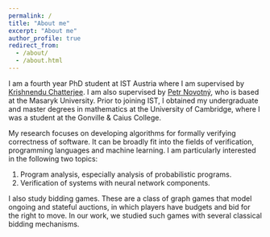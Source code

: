 ```yaml
---
permalink: /
title: "About me"
excerpt: "About me"
author_profile: true
redirect_from: 
  - /about/
  - /about.html
---
```


I am a fourth year PhD student at IST Austria where I am supervised by [Krishnendu Chatterjee](https://pub.ist.ac.at/~kchatterjee/). I am also supervised by [Petr Novotný](https://www.fi.muni.cz/~xnovot18/), who is based at the Masaryk University. Prior to joining IST, I obtained my undergraduate and master degrees in mathematics at the University of Cambridge, where I was a student at the Gonville & Caius College. 

My research focuses on developing algorithms for formally verifying correctness of software. It can be broadly fit into the fields of verification, programming languages and machine learning. I am particularly interested in the following two topics:
1. Program analysis, especially analysis of probabilistic programs.
2. Verification of systems with neural network components.

I also study bidding games. These are a class of graph games that model ongoing and stateful auctions, in which players have budgets and bid for the right to move. In our work, we studied such games with several classical bidding mechanisms.
